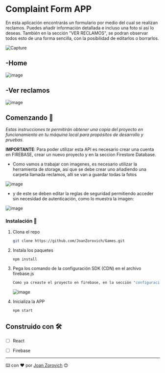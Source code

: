 # Complaint Form APP

En esta aplicación encontrarás un formulario por medio del cual se realizan reclamos. Puedes añadir información detallada e incluso una foto si así lo deseas.
También en la sección "VER RECLAMOS", se podran observar todos esto de una forma sencilla, con la posibilidad de editarlos o borrarlos.

![Capture](https://user-images.githubusercontent.com/74875335/127667153-ee3460e4-d9f4-4d93-848e-652e7fe0b6c5.PNG)


## -Home

![image](https://user-images.githubusercontent.com/74875335/127667377-387dafea-d885-4e98-b6ea-bb7d07096c86.png)


## -Ver reclamos

![image](https://user-images.githubusercontent.com/74875335/127668016-791ed943-b410-438e-a1a8-797cbbd3dd95.png)



## Comenzando 🚀

_Estas instrucciones te permitirán obtener una copia del proyecto en funcionamiento en tu máquina local para propósitos de desarrollo y pruebas._


__IMPORTANTE__: Para poder utilizar esta API es necesario crear una cuenta en FIREBASE, crear un nuevo proyecto y en la seccion Firestore Database. 
- Como vamos a trabajar con imagenes, es necesario utilizar la herramienta de storage, así que se debe crear uno añadiendo una carpeta llamada reclamos, allí se van a guardar todas la fotos

![image](https://user-images.githubusercontent.com/74875335/127668992-c3fcd24a-192d-4449-be09-8f9d2ad4fcf0.png)

- y de este se deben editar la reglas de seguridad permitiendo acceder sin necesidad de autenticación, como lo muestra la imagen:

![image](https://user-images.githubusercontent.com/74875335/127669175-a0ca29de-b800-462e-a0aa-dd519a982010.png)


### Instalación 🔧

1. Clona el repo
   ```sh
   git clone https://github.com/JoanZorovich/Games.git
   ```
2. Instala los paquetes
   ```sh
   npm install
   ```
3. Pega los comando de la configuración SDK (CDN) en el archivo firebase.js 
   ```sh
   Como ya creaste el proyecto en firebase, en la sección "configuración del proyecto" encontrarás el la secuencia de comandos de la configuración SDK. Ya abierto el proyecto en el editor de código, ingresa al archivo firebase.js y pega la porción de código. 
   ```
   ![image](https://user-images.githubusercontent.com/74875335/127669752-4b6a0e65-9258-4a41-b33c-aab1b424d88f.png)

   
4. Inicializa la APP
   ```sh
   npm start
   ```
  
## Construido con 🛠️

- [ ] React
- [ ] Firebase




---
⌨️ con ❤️ por [Joan Zorovich](https://github.com/JoanZorovich) 😊
